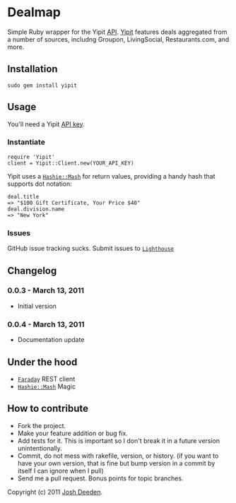 # Dealmap

Simple Ruby wrapper for the Yipit [API](http://yipit.com/about/api_overview/). [Yipit](http://yipit.com) features deals aggregated from a number of sources, includng Groupon, LivingSocial, Restaurants.com, and more.


## Installation

    sudo gem install yipit
    
## Usage

You'll need a Yipit [API key](http://yipit.com/account/login/?next=/about/api_key/).

### Instantiate
    require 'Yipit'
    client = Yipit::Client.new(YOUR_API_KEY)
    
Yipit uses a [`Hashie::Mash`](https://github.com/intridea/hashie) for return values, providing a handy hash that supports dot notation:

    deal.title
    => "$100 Gift Certificate, Your Price $40"
    deal.division.name
    => "New York"
    
### Issues
  GitHub issue tracking sucks.  Submit issues to [`Lighthouse`](https://dealmap.lighthouseapp.com)

<a name="changelog"></a>
## Changelog

### 0.0.3 - March 13, 2011

* Initial version

### 0.0.4 - March 13, 2011

* Documentation update


## Under the hood
* [`Faraday`](https://github.com/technoweenie/faraday) REST client
* [`Hashie::Mash`](http://github.com/intridea/hashie)  Magic

## How to contribute
 
* Fork the project.
* Make your feature addition or bug fix.
* Add tests for it. This is important so I don't break it in a
  future version unintentionally.
* Commit, do not mess with rakefile, version, or history.
  (if you want to have your own version, that is fine but bump version in a commit by itself I can ignore when I pull)
* Send me a pull request. Bonus points for topic branches.

Copyright (c) 2011 [Josh Deeden](http://twitter.com/jdeeden). 
